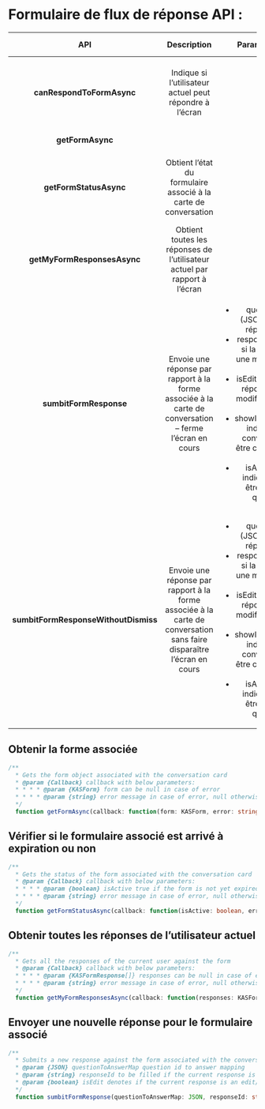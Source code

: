 #   <a name="form-response-flow-apis"></a>Formulaire de flux de réponse API :

| **API** | Description | Paramètre de demande | Sortie de réponse |
| :---: | :---: | :---: | :--- |
| **canRespondToFormAsync** | Indique si l’utilisateur actuel peut répondre à l’écran |  | canRespond (Boolean) : true si l’utilisateur actuel est autorisé à répondre |
| **getFormAsync** | | | Objet de formulaire |
| **getFormStatusAsync** | Obtient l’état du formulaire associé à la carte de conversation | | isActive (Boolean) : true si le formulaire n’est pas encore terminée. |
| **getMyFormResponsesAsync** | Obtient toutes les réponses de l’utilisateur actuel par rapport à l’écran | | Tableau d’objets de réponse |
| **sumbitFormResponse** | Envoie une réponse par rapport à la forme associée à la carte de conversation – ferme l’écran en cours |  <ul><li>questionToAnswerMap (JSON) - id question pour répondre aux mappage</li><li>responseId(string) à remplir si la réponse en cours est une modification/mise à jour une précédente</li><li>isEdit (boolean) indique si la réponse en cours est une modification/mise à jour une précédente</li><li>showInChatCanvas(Boolean) indique si une carte de conversation distinct doit être créé pour cette réponse ou non</li><li>isAnonymous(boolean) indique si la réponse doit être enregistrée en tant qu’anonyme ou non</li></ul> | |
| **sumbitFormResponseWithoutDismiss** | Envoie une réponse par rapport à la forme associée à la carte de conversation sans faire disparaître l’écran en cours |  <ul><li>questionToAnswerMap (JSON) - id question pour répondre aux mappage</li><li>responseId(string) à remplir si la réponse en cours est une modification/mise à jour une précédente</li><li>isEdit (boolean) indique si la réponse en cours est une modification/mise à jour une précédente</li><li>showInChatCanvas(Boolean) indique si une carte de conversation distinct doit être créé pour cette réponse ou non</li><li>isAnonymous(boolean) indique si la réponse doit être enregistrée en tant qu’anonyme ou non</li></ul> | |


##  <a name="get-the-associated-form"></a>Obtenir la forme associée

```typescript
/**
  * Gets the form object associated with the conversation card
  * @param {Callback} callback with below parameters:
  * * * * @param {KASForm} form can be null in case of error
  * * * * @param {string} error message in case of error, null otherwise
  */
  function getFormAsync(callback: function(form: KASForm, error: string))
```

##  <a name="check-if-the-associated-form-is-expired-or-not"></a>Vérifier si le formulaire associé est arrivé à expiration ou non

```typescript
/**
  * Gets the status of the form associated with the conversation card
  * @param {Callback} callback with below parameters:
  * * * * @param {boolean} isActive true if the form is not yet expired
  * * * * @param {string} error message in case of error, null otherwise
  */
  function getFormStatusAsync(callback: function(isActive: boolean, error: string))
```

##  <a name="get-all-the-responses-of-the-current-user"></a>Obtenir toutes les réponses de l’utilisateur actuel

```typescript
/**
  * Gets all the responses of the current user against the form
  * @param {Callback} callback with below parameters:
  * * * * @param {KASFormResponse[]} responses can be null in case of error
  * * * * @param {string} error message in case of error, null otherwise
  */
  function getMyFormResponsesAsync(callback: function(responses: KASFormResponse[], error: string))
```

##  <a name="submit-a-new-response-for-the-associated-form"></a>Envoyer une nouvelle réponse pour le formulaire associé

```typescript
/**
  * Submits a new response against the form associated with the conversation card
  * @param {JSON} questionToAnswerMap question id to answer mapping
  * @param {string} responseId to be filled if the current response is an edit/update to a previous one
  * @param {boolean} isEdit denotes if the current response is an edit/update to a previous one
  */
  function sumbitFormResponse(questionToAnswerMap: JSON, responseId: string, isEdit: boolean)
  ```
